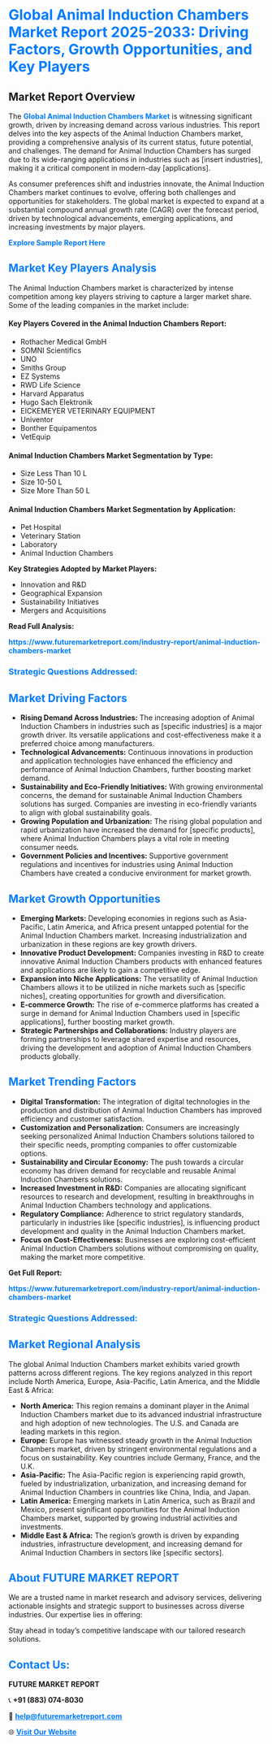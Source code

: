 <h1 style="color: #007BFF;">Global Animal Induction Chambers Market Report 2025-2033: Driving Factors, Growth Opportunities, and Key Players</h1>

<section id="overview">
<h2>Market Report Overview</h2>
<p>The <a href="https://www.futuremarketreport.com/industry-report/animal-induction-chambers-market" style="color: #007BFF; text-decoration: none;"><strong>Global Animal Induction Chambers Market</strong></a> is witnessing significant growth, driven by increasing demand across various industries. This report delves into the key aspects of the Animal Induction Chambers market, providing a comprehensive analysis of its current status, future potential, and challenges. The demand for Animal Induction Chambers has surged due to its wide-ranging applications in industries such as [insert industries], making it a critical component in modern-day [applications].</p>
<p>As consumer preferences shift and industries innovate, the Animal Induction Chambers market continues to evolve, offering both challenges and opportunities for stakeholders. The global market is expected to expand at a substantial compound annual growth rate (CAGR) over the forecast period, driven by technological advancements, emerging applications, and increasing investments by major players.</p>
</section>

<section id="overview">
<p><a href="https://www.futuremarketreport.com/request-sample/reportId=126862" style="color: #007BFF; text-decoration: none;"><strong>Explore Sample Report Here</strong></a></p>
</section>

<section id="key-players">
<h2 style="color: #007BFF;">Market Key Players Analysis</h2>
<p>The Animal Induction Chambers market is characterized by intense competition among key players striving to capture a larger market share. Some of the leading companies in the market include:</p>
<h4>Key Players Covered in the Animal Induction Chambers Report:</h4>
<ul><li>Rothacher Medical GmbH</li><li>SOMNI Scientifics</li><li>UNO</li><li>Smiths Group</li><li>EZ Systems</li><li>RWD Life Science</li><li>Harvard Apparatus</li><li>Hugo Sach Elektronik</li><li>EICKEMEYER VETERINARY EQUIPMENT</li><li>Univentor</li><li>Bonther Equipamentos</li><li>VetEquip</li></ul>
<h4>Animal Induction Chambers Market Segmentation by Type:</h4>
<ul><li>Size Less Than 10 L</li><li>Size 10-50 L</li><li>Size More Than 50 L</li></ul>

<h4>Animal Induction Chambers Market Segmentation by Application:</h4>
<ul><li>Pet Hospital</li><li>Veterinary Station</li><li>Laboratory</li><li>Animal Induction Chambers</li></ul>
<p><strong>Key Strategies Adopted by Market Players:</strong></p>
<ul>
<li>Innovation and R&D</li>
<li>Geographical Expansion</li>
<li>Sustainability Initiatives</li>
<li>Mergers and Acquisitions</li>
</ul>
</section>

<section>
<p><strong>Read Full Analysis: </strong></p><a href="https://www.futuremarketreport.com/industry-report/animal-induction-chambers-market" style="color: #007BFF; text-decoration: none;"><strong>https://www.futuremarketreport.com/industry-report/animal-induction-chambers-market</strong></a>
<h3 style="color: #007BFF;">Strategic Questions Addressed:</h3>
</section>

<section id="driving-factors">
<h2 style="color: #007BFF;">Market Driving Factors</h2>
<ul>
<li><strong>Rising Demand Across Industries:</strong> The increasing adoption of Animal Induction Chambers in industries such as [specific industries] is a major growth driver. Its versatile applications and cost-effectiveness make it a preferred choice among manufacturers.</li>
<li><strong>Technological Advancements:</strong> Continuous innovations in production and application technologies have enhanced the efficiency and performance of Animal Induction Chambers, further boosting market demand.</li>
<li><strong>Sustainability and Eco-Friendly Initiatives:</strong> With growing environmental concerns, the demand for sustainable Animal Induction Chambers solutions has surged. Companies are investing in eco-friendly variants to align with global sustainability goals.</li>
<li><strong>Growing Population and Urbanization:</strong> The rising global population and rapid urbanization have increased the demand for [specific products], where Animal Induction Chambers plays a vital role in meeting consumer needs.</li>
<li><strong>Government Policies and Incentives:</strong> Supportive government regulations and incentives for industries using Animal Induction Chambers have created a conducive environment for market growth.</li>
</ul>
</section>

<section id="growth-opportunities">
<h2 style="color: #007BFF;">Market Growth Opportunities</h2>
<ul>
<li><strong>Emerging Markets:</strong> Developing economies in regions such as Asia-Pacific, Latin America, and Africa present untapped potential for the Animal Induction Chambers market. Increasing industrialization and urbanization in these regions are key growth drivers.</li>
<li><strong>Innovative Product Development:</strong> Companies investing in R&D to create innovative Animal Induction Chambers products with enhanced features and applications are likely to gain a competitive edge.</li>
<li><strong>Expansion into Niche Applications:</strong> The versatility of Animal Induction Chambers allows it to be utilized in niche markets such as [specific niches], creating opportunities for growth and diversification.</li>
<li><strong>E-commerce Growth:</strong> The rise of e-commerce platforms has created a surge in demand for Animal Induction Chambers used in [specific applications], further boosting market growth.</li>
<li><strong>Strategic Partnerships and Collaborations:</strong> Industry players are forming partnerships to leverage shared expertise and resources, driving the development and adoption of Animal Induction Chambers products globally.</li>
</ul>
</section>

<section id="trending-factors">
<h2 style="color: #007BFF;">Market Trending Factors</h2>
<ul>
<li><strong>Digital Transformation:</strong> The integration of digital technologies in the production and distribution of Animal Induction Chambers has improved efficiency and customer satisfaction.</li>
<li><strong>Customization and Personalization:</strong> Consumers are increasingly seeking personalized Animal Induction Chambers solutions tailored to their specific needs, prompting companies to offer customizable options.</li>
<li><strong>Sustainability and Circular Economy:</strong> The push towards a circular economy has driven demand for recyclable and reusable Animal Induction Chambers solutions.</li>
<li><strong>Increased Investment in R&D:</strong> Companies are allocating significant resources to research and development, resulting in breakthroughs in Animal Induction Chambers technology and applications.</li>
<li><strong>Regulatory Compliance:</strong> Adherence to strict regulatory standards, particularly in industries like [specific industries], is influencing product development and quality in the Animal Induction Chambers market.</li>
<li><strong>Focus on Cost-Effectiveness:</strong> Businesses are exploring cost-efficient Animal Induction Chambers solutions without compromising on quality, making the market more competitive.</li>
</ul>
</section>

<section>
<p><strong>Get Full Report: </strong></p><a href="https://www.futuremarketreport.com/industry-report/animal-induction-chambers-market" style="color: #007BFF; text-decoration: none;"><strong>https://www.futuremarketreport.com/industry-report/animal-induction-chambers-market</strong></a>
<h3 style="color: #007BFF;">Strategic Questions Addressed:</h3>
</section>


<section id="regional-analysis">
<h2 style="color: #007BFF;">Market Regional Analysis</h2>
<p>The global Animal Induction Chambers market exhibits varied growth patterns across different regions. The key regions analyzed in this report include North America, Europe, Asia-Pacific, Latin America, and the Middle East & Africa:</p>
<ul>
<li><strong>North America:</strong> This region remains a dominant player in the Animal Induction Chambers market due to its advanced industrial infrastructure and high adoption of new technologies. The U.S. and Canada are leading markets in this region.</li>
<li><strong>Europe:</strong> Europe has witnessed steady growth in the Animal Induction Chambers market, driven by stringent environmental regulations and a focus on sustainability. Key countries include Germany, France, and the U.K.</li>
<li><strong>Asia-Pacific:</strong> The Asia-Pacific region is experiencing rapid growth, fueled by industrialization, urbanization, and increasing demand for Animal Induction Chambers in countries like China, India, and Japan.</li>
<li><strong>Latin America:</strong> Emerging markets in Latin America, such as Brazil and Mexico, present significant opportunities for the Animal Induction Chambers market, supported by growing industrial activities and investments.</li>
<li><strong>Middle East & Africa:</strong> The region’s growth is driven by expanding industries, infrastructure development, and increasing demand for Animal Induction Chambers in sectors like [specific sectors].</li>
</ul>
</section>

<footer>
<h2 style="color: #007BFF;">About FUTURE MARKET REPORT</h2>
<p>We are a trusted name in market research and advisory services, delivering actionable insights and strategic support to businesses across diverse industries. Our expertise lies in offering:</p>

<p>Stay ahead in today’s competitive landscape with our tailored research solutions.</p>

<h2 style="color: #007BFF;">Contact Us:</h2>
<p><strong>FUTURE MARKET REPORT</strong></p>
<p>📞 <strong>+91 (883) 074-8030</strong></p>
<p>📧 <strong><a href="mailto:help@futuremarketreport.com" style="color: #007BFF;">help@futuremarketreport.com</a></strong></p>
<p>🌐 <strong><a href="https://www.futuremarketreport.com/" style="color: #007BFF;">Visit Our Website</a></strong></p>
</footer>